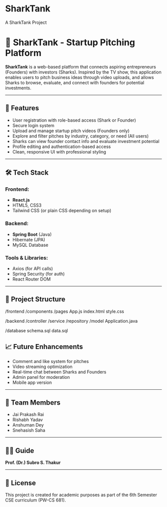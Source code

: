 # SharkTank
A SharkTank Project
# 🦈 SharkTank - Startup Pitching Platform

**SharkTank** is a web-based platform that connects aspiring entrepreneurs (Founders) with investors (Sharks). Inspired by the TV show, this application enables users to pitch business ideas through video uploads, and allows Sharks to browse, evaluate, and connect with founders for potential investments.

---

## 🚀 Features

- User registration with role-based access (Shark or Founder)
- Secure login system
- Upload and manage startup pitch videos (Founders only)
- Explore and filter pitches by industry, category, or need (All users)
- Sharks can view founder contact info and evaluate investment potential
- Profile editing and authentication-based access
- Clean, responsive UI with professional styling

---

## 🛠️ Tech Stack

### Frontend:
- **React.js**
- HTML5, CSS3
- Tailwind CSS (or plain CSS depending on setup)

### Backend:
- **Spring Boot** (Java)
- Hibernate (JPA)
- MySQL Database

### Tools & Libraries:
- Axios (for API calls)
- Spring Security (for auth)
- React Router DOM

---

## 📂 Project Structure

/frontend
/components
/pages
App.js
index.html
style.css

/backend
/controller
/service
/repository
/model
Application.java

/database
schema.sql
data.sql


## 📈 Future Enhancements

- Comment and like system for pitches
- Video streaming optimization
- Real-time chat between Sharks and Founders
- Admin panel for moderation
- Mobile app version

---

## 👥 Team Members

- Jai Prakash Rai  
- Rishabh Yadav  
- Anshuman Dey  
- Snehasish Saha

---

## 🧑‍🏫 Guide

**Prof. (Dr.) Subro S. Thakur**

---

## 📄 License

This project is created for academic purposes as part of the 6th Semester CSE curriculum (PW-CS 681).
